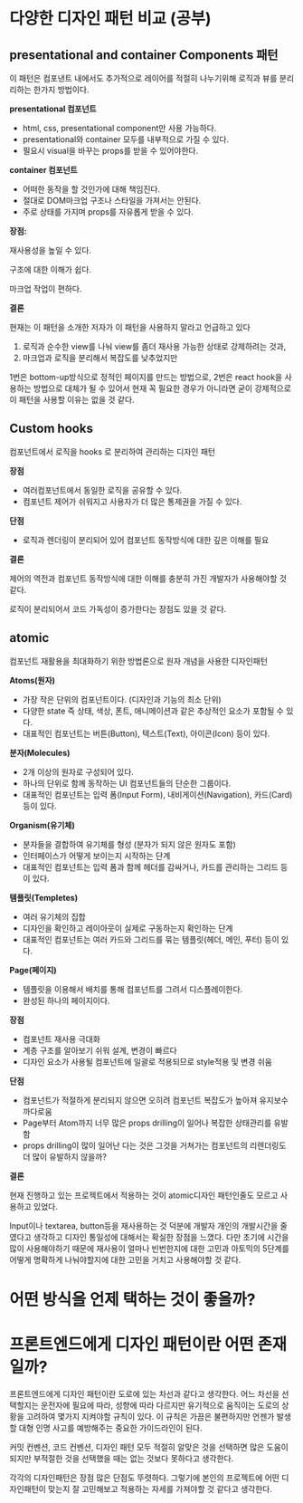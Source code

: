 # 다양한 디자인 패턴 비교 (공부)

## **presentational and container Components 패턴**

이 패턴은 컴포낸트 내에서도 추가적으로 레이어를 적절히 나누기위해 로직과 뷰를 분리리하는 한가지 방법이다.

**presentational 컴포넌트**

-   html, css, presentational component만 사용 가능하다.
-   presentational와 container 모두를 내부적으로 가질 수 있다.
-   필요시 visual을 바꾸는 props를 받을 수 있어야한다.

**container 컴포넌트**

-   어떠한 동작을 할 것인가에 대해 책임진다.
-   절대로 DOM마크업 구조나 스타일을 가져서는 안된다.
-   주로 상태를 가지며 props를 자유롭게 받을 수 있다.

**장점:**

재사용성을 높일 수 있다.

구조에 대한 이해가 쉽다.

마크업 작업이 편하다.

**결론**

현재는 이 패턴을 소개한 저자가 이 패턴을 사용하지 말라고 언급하고 있다

1. 로직과 순수한 view를 나눠 view를 좀더 재사용 가능한 상태로 강제하려는 것과,
2. 마크업과 로직을 분리해서 복잡도를 낮추었지만

1번은 bottom-up방식으로 정적인 페이지를 만드는 방법으로, 2번은 react hook을 사용하는 방법으로 대체가 될 수 있어서 현재 꼭 필요한 경우가 아니라면 굳이 강제적으로 이 패턴을 사용할 이유는 없을 것 같다.

## Custom hooks

컴포넌트에서 로직을 hooks 로 분리하여 관리하는 디자인 패턴

**장점**

-   여러컴포넌트에서 동일한 로직을 공유할 수 있다.
-   컴포넌트 제어가 쉬워지고 사용자가 더 많은 통제권을 가질 수 있다.

**단점**

-   로직과 렌더링이 분리되어 있어 컴포넌트 동작방식에 대한 깊은 이해를 필요

**결론**

제어의 역전과 컴포넌트 동작방식에 대한 이해를 충분히 가진 개발자가 사용해야할 것 같다.

로직이 분리되어서 코드 가독성이 증가한다는 장점도 있을 것 같다.

## atomic

컴포넌트 재활용을 최대화하기 위한 방법론으로 원자 개념을 사용한 디자인패턴

**Atoms(원자)**

-   가장 작은 단위의 컴포넌트이다. (디자인과 기능의 최소 단위)
-   다양한 state 즉 상태, 색상, 폰트, 애니메이션과 같은 추상적인 요소가 포함될 수 있다.
-   대표적인 컴포넌트는 버튼(Button), 텍스트(Text), 아이콘(Icon) 등이 있다.

**분자(Molecules)**

-   2개 이상의 원자로 구성되어 있다.
-   하나의 단위로 함께 동작하는 UI 컴포넌트들의 단순한 그룹이다.
-   대표적인 컴포넌트는 입력 폼(Input Form), 내비게이션(Navigation), 카드(Card) 등이 있다.

**Organism(유기체)**

-   분자들을 결합하여 유기체를 형성 (분자가 되지 않은 원자도 포함)
-   인터페이스가 어떻게 보이는지 시작하는 단계
-   대표적인 컴포넌트는 입력 폼과 함께 헤더를 감싸거나, 카드를 관리하는 그리드 등이 있다.

**템플릿(Templetes)**

-   여러 유기체의 집합
-   디자인을 확인하고 레이아웃이 실제로 구동하는지 확인하는 단계
-   대표적인 컴포넌트는 여러 카드와 그리드를 묶는 템플릿(헤더, 메인, 푸터) 등이 있다.

**Page(페이지)**

-   템플릿을 이용해서 배치를 통해 컴포넌트를 그려서 디스플레이한다.
-   완성된 하나의 페이지이다.

**장점**

-   컴포넌트 재사용 극대화
-   계층 구조를 알아보기 쉬워 설계, 변경이 빠르다
-   디자인 요소가 사용될 컴포넌트에 일괄로 적용되므로 style적용 및 변경 쉬움

**단점**

-   컴포넌트가 적절하게 분리되지 않으면 오히려 컴포넌트 복잡도가 높아져 유지보수 까다로움
-   Page부터 Atom까지 너무 많은 props drilling이 일어나 복잡한 상태관리를 유발함
-   props drilling이 많이 일어난 다는 것은 그것을 거쳐가는 컴포넌트의 리렌더링도 더 많이 유발하지 않을까?

**결론**

현재 진행하고 있는 프로젝트에서 적용하는 것이 atomic디자인 패턴인줄도 모르고 사용하고 있었다.

Input이나 textarea, button등을 재사용하는 것 덕분에 개발자 개인의 개발시간을 줄였다고 생각하고 디자인 통일성에 대해서는 확실한 장점을 느꼈다. 다만 초기에 시간을 많이 사용해야하기 때문에 재사용이 얼마나 빈번한지에 대한 고민과 아토믹의 5단계를 어떻게 명확하게 나눠야할지에 대한 고민을 거치고 사용해야할 것 같다.

# 어떤 방식을 언제 택하는 것이 좋을까?

# 프론트엔드에게 디자인 패턴이란 어떤 존재일까?

프론트엔드에게 디자인 패턴이란 도로에 있는 차선과 같다고 생각한다. 어느 차선을 선택할지는 운전자에 필요에 따라, 성향에 따라 다르지만 유기적으로 움직이는 도로의 상황을 고려하여 몇가지 지켜야할 규칙이 있다. 이 규칙은 가끔은 불편하지만 언젠가 발생할 대형 인명 사고를 예방해주는 중요한 가이드라인이 된다.

커밋 컨벤션, 코드 컨벤션, 디자인 패턴 모두 적절히 알맞은 것을 선택하면 많은 도움이 되지만 부적절한 것을 선택했을 때는 없는 것보다 못하다고 생각한다.

각각의 디자인패턴은 장점 많은 단점도 뚜렷하다. 그렇기에 본인의 프로젝트에 어떤 디자인패턴이 맞는지 잘 고민해보고 적용하는 자세를 가져야할 것 같다고 생각한다.
